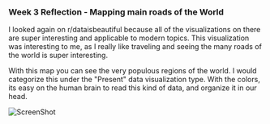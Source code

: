 ### Week 3 Reflection - Mapping main roads of the World

I looked again on r/dataisbeautiful because all of the visualizations on there are super interesting and applicable to modern topics. 
This visualization was interesting to me, as I really like traveling and seeing the many roads of the world is super interesting.

With this map you can see the very populous regions of the world. I would categorize this under the "Present" data visualization
type. With the colors, its easy on the human brain to read this kind of data, and organize it in our head.

![ScreenShot](https://github.com/danyabaron/reflections-1/blob/master/assets/mapping-world.png)